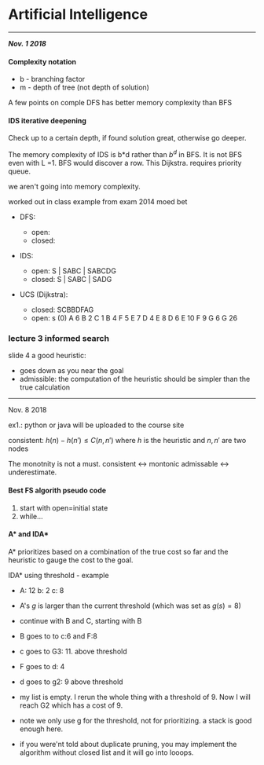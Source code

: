 # Artificial Intelligence 
----
___Nov. 1 2018___

#### Complexity notation
- b - branching factor
- m - depth of tree (not depth of solution)

A few points on comple
DFS has better memory complexity than BFS

#### IDS iterative deepening
Check up to a certain depth, if found solution great, otherwise go deeper.

The memory complexity of IDS is b*d rather than $b^d$ in BFS.
It is not BFS even with L =1. BFS would discover a row.
This Dijkstra. requires priority queue.

we aren't going into memory complexity.

worked out in class example from exam 2014 moed bet

- DFS: 
    - open:
    - closed:

- IDS:
    - open: S | SABC | SABCDG
    - closed: S | SABC | SADG

- UCS (Dijkstra):
    - closed: SCBBDFAG
    - open: s (0)
    A 6
    B 2
    C 1
    B 4
    F 5
    E 7
    D 4
    E 8
    D 6
    E 10
    F 9
    G 6
    G 26



### lecture 3 informed search
slide 4 a good heuristic:
- goes down as you near the goal
- admissible: the computation of the heuristic should be simpler than the true calculation

----
Nov. 8 2018

ex1.: python or java
will be uploaded to the course site


consistent: $h(n) - h(n') \leq C(n,n')$ 
where $h$ is the heuristic and $n,n'$ are two nodes

The monotnity is not a must. consistent <-> montonic
admissable <-> underestimate.

#### Best FS algorith pseudo code
1. start with open=initial state
2. while...


#### A* and IDA*
A* prioritizes based on a combination of the true cost so far and the heuristic to gauge the cost to the goal.

IDA* using threshold  - example
- A: 12 b: 2 c: 8
- A's $g$ is larger than the current threshold (which was set as $g(s)=8$)
- continue with B and C, starting with B
- B goes to to c:6 and F:8
- c goes to G3: 11. above threshold
- F goes to d: 4 
- d goes to g2: 9 above threshold
- my list is empty. I rerun the whole thing with a threshold of 9. Now I will reach G2 which has a cost of 9.

- note we only use g for the threshold, not for prioritizing. a stack is good enough here.

- if you were'nt told about duplicate pruning, you may implement the algorithm without closed list and it will go into looops.






